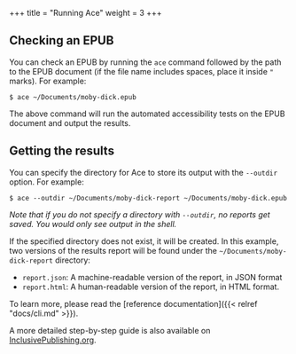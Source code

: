 +++
title = "Running Ace"
weight = 3
+++

## Checking an EPUB

You can check an EPUB by running the `ace` command followed by the path to the EPUB document (if the file name includes spaces, place it inside `"` marks). For example:

```
$ ace ~/Documents/moby-dick.epub
```

The above command will run the automated accessibility tests on the EPUB document and output the results.

## Getting the results

You can specify the directory for Ace to store its output with the `--outdir` option. For example:

```
$ ace --outdir ~/Documents/moby-dick-report ~/Documents/moby-dick.epub
```

_Note that if you do not specify a directory with `--outdir`, no reports get saved. You would only see output in the shell._

If the specified directory does not exist, it will be created. In this example, two versions of the results report will be found under the `~/Documents/moby-dick-report` directory:

* `report.json`: A machine-readable version of the report, in JSON format
* `report.html`: A human-readable version of the report, in HTML format.

To learn more, please read the [reference documentation]({{< relref "docs/cli.md" >}}).

A more detailed step-by-step guide is also available on [InclusivePublishing.org](http://inclusivepublishing.org/ace).
